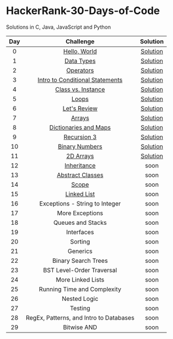 # HackerRank-30-Days-of-Code

Solutions in C, Java, JavaScript and Python

| Day	| Challenge	| Solution |
| :---: | :---: | :---: | 
| 0 | [Hello, World](https://www.hackerrank.com/challenges/30-hello-world) | [Solution](https://github.com/GabrielaAnjos/HackerRank-30-Days-of-Code/tree/main/Day%200%20-%20Hello%2C%20World) |
| 1 | [Data Types](https://www.hackerrank.com/challenges/30-data-types) | [Solution](https://github.com/GabrielaAnjos/HackerRank-30-Days-of-Code/tree/main/Day%201%20-%20Data%20Types) |
| 2 | [Operators](https://www.hackerrank.com/challenges/30-operators) | [Solution](https://github.com/GabrielaAnjos/HackerRank-30-Days-of-Code/tree/main/Day%202%20-%20Operators) |
| 3 | [Intro to Conditional Statements](https://www.hackerrank.com/challenges/30-conditional-statements) | [Solution](https://github.com/GabrielaAnjos/HackerRank-30-Days-of-Code/tree/main/Day%203%20-Intro%20to%20Conditional%20Statements) |
| 4 | [Class vs. Instance](https://www.hackerrank.com/challenges/30-class-vs-instance) | [Solution](https://github.com/GabrielaAnjos/HackerRank-30-Days-of-Code/tree/main/Day%204%20-%20Class%20vs.%20Instance) |
| 5 | [Loops](https://www.hackerrank.com/challenges/30-loops) | [Solution](https://github.com/GabrielaAnjos/HackerRank-30-Days-of-Code/tree/main/Day%205%20-%20Loops) |
| 6 | [Let's Review](https://www.hackerrank.com/challenges/30-review-loop) | [Solution](https://github.com/GabrielaAnjos/HackerRank-30-Days-of-Code/tree/main/Day%206%20-%20Lets%20Review) |
| 7 | [Arrays](https://www.hackerrank.com/challenges/30-arrays) | [Solution](https://github.com/GabrielaAnjos/HackerRank/tree/main/30-Days-of-Code/Day%207%20-%20Arrays) |
| 8 | [Dictionaries and Maps](https://www.hackerrank.com/challenges/30-dictionaries-and-maps) | [Solution](https://github.com/GabrielaAnjos/HackerRank/tree/main/30-Days-of-Code/Day%208%20-%20Dictionaries%20and%20Maps) |
| 9 | [Recursion 3](https://www.hackerrank.com/challenges/30-recursion) | [Solution](https://github.com/GabrielaAnjos/HackerRank/tree/main/30-Days-of-Code/Day%209%20-%20Recursion%203) |
| 10 | [Binary Numbers](https://www.hackerrank.com/challenges/30-binary-numbers) | [Solution](https://github.com/GabrielaAnjos/HackerRank/tree/main/30-Days-of-Code/Day%2010%20-%20Binary%20Numbers) |
| 11 | [2D Arrays](https://www.hackerrank.com/challenges/30-2d-arrays) | [Solution](https://github.com/GabrielaAnjos/HackerRank/tree/main/30-Days-of-Code/Day%2011%20-%202D%20Arrays) |
| 12 | [Inheritance](https://www.hackerrank.com/challenges/30-inheritance) | soon |
| 13 | [Abstract Classes](https://www.hackerrank.com/challenges/30-abstract-classes) | soon |
| 14 | [Scope](https://www.hackerrank.com/challenges/30-scope) | soon |
| 15 | [Linked List](https://www.hackerrank.com/challenges/30-linked-list) | soon |
| 16 | Exceptions - String to Integer | soon |
| 17 | More Exceptions | soon |
| 18 | Queues and Stacks | soon |
| 19 | Interfaces | soon |
| 20 | Sorting | soon |
| 21 | Generics | soon |
| 22 | Binary Search Trees | soon |
| 23 | BST Level-Order Traversal | soon |
| 24 | More Linked Lists | soon |
| 25 | Running Time and Complexity | soon |
| 26 | Nested Logic | soon |
| 27 | Testing | soon |
| 28 | RegEx, Patterns, and Intro to Databases | soon |
| 29 | Bitwise AND | soon |
